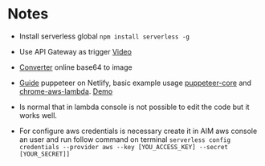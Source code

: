 # Notes

* Install serverless global ```npm install serverless -g```

* Use API Gateway as trigger [Video](https://www.youtube.com/watch?v=wYcBigiV0to)

* [Converter](https://codebeautify.org/base64-to-image-converter) online base64 to image 

* [Guide](https://bitsofco.de/how-to-use-puppeteer-in-a-netlify-aws-lambda-function/) puppeteer on Netlify, basic example usage [puppeteer-core](https://www.npmjs.com/package/puppeteer-core) and [chrome-aws-lambda](https://www.npmjs.com/package/chrome-aws-lambda). [Demo](https://netlify-puppeteer-screenshot-demo.netlify.app/)

* Is normal that in lambda console is not possible to edit the code but it works well.

* For configure aws credentials is necessary create it in AIM aws console an user and run follow command on terminal ``` serverless config credentials --provider aws --key [YOU_ACCESS_KEY] --secret [YOUR_SECRET]] ```


